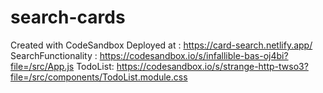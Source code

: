 # search-cards
Created with CodeSandbox
Deployed at : https://card-search.netlify.app/
SearchFunctionality : https://codesandbox.io/s/infallible-bas-oj4bi?file=/src/App.js
TodoList: https://codesandbox.io/s/strange-http-twso3?file=/src/components/TodoList.module.css
